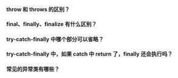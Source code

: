 #### throw 和 throws 的区别？

#### final、finally、finalize 有什么区别？

#### try-catch-finally 中哪个部分可以省略？

#### try-catch-finally 中，如果 catch 中 return 了，finally 还会执行吗？

#### 常见的异常类有哪些？